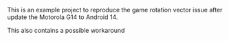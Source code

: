 This is an example project to reproduce the game rotation vector issue after update the Motorola G14 to Android 14.

This also contains a possible workaround 
